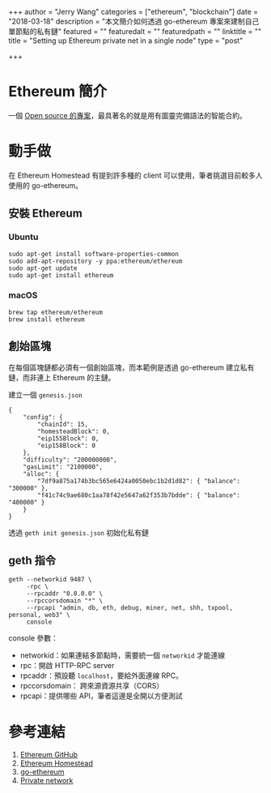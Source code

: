 +++
author = "Jerry Wang"
categories = ["ethereum", "blockchain"]
date = "2018-03-18"
description = "本文簡介如何透過 go-ethereum 專案來建制自己單節點的私有鏈"
featured = ""
featuredalt = ""
featuredpath = ""
linktitle = ""
title = "Setting up Ethereum private net in a single node"
type = "post"

+++

# Ethereum 簡介

一個 [Open source 的專案](https://github.com/ethereum/)，最具著名的就是用有圖靈完備語法的智能合約。

# 動手做

在 Ethereum Homestead 有提到許多種的 client 可以使用，筆者挑選目前較多人使用的 go-ethereum。

## 安裝 Ethereum

### Ubuntu

```=bash
sudo apt-get install software-properties-common
sudo add-apt-repository -y ppa:ethereum/ethereum
sudo apt-get update
sudo apt-get install ethereum
```

### macOS

```=bash
brew tap ethereum/ethereum
brew install ethereum
```

## 創始區塊

在每個區塊鏈都必須有一個創始區塊，而本範例是透過 go-ethereum 建立私有鏈，而非連上 Ethereum 的主鏈。

建立一個 `genesis.json`

```=json
{
    "config": {
        "chainId": 15,
        "homesteadBlock": 0,
        "eip155Block": 0,
        "eip158Block": 0
    },
    "difficulty": "200000000",
    "gasLimit": "2100000",
    "alloc": {
        "7df9a875a174b3bc565e6424a0050ebc1b2d1d82": { "balance": "300000" },
        "f41c74c9ae680c1aa78f42e5647a62f353b7bdde": { "balance": "400000" }
    }
}
```

透過 `geth init genesis.json` 初始化私有鏈


## geth 指令

```=bash
geth --networkid 9487 \
     -rpc \
     --rpcaddr "0.0.0.0" \
     --rpccorsdomain "*" \
     --rpcapi "admin, db, eth, debug, miner, net, shh, txpool, personal, web3" \
     console
```

console 參數：
* networkid：如果連結多節點時，需要統一個 `networkid` 才能連線
* rpc：開啟 HTTP-RPC server
* rpcaddr：預設聽 `localhost`，要給外面連線 RPC。
* rpccorsdomain： 跨來源資源共享（CORS）
* rpcapi：提供哪些 API，筆者這邊是全開以方便測試


# 參考連結

1. [Ethereum GitHub](https://github.com/ethereum/)
2. [Ethereum Homestead](http://www.ethdocs.org/en/latest/index.html)
3. [go-ethereum](https://github.com/ethereum/go-ethereum/)
4. [Private network](https://github.com/ethereum/go-ethereum/wiki/Private-network)
